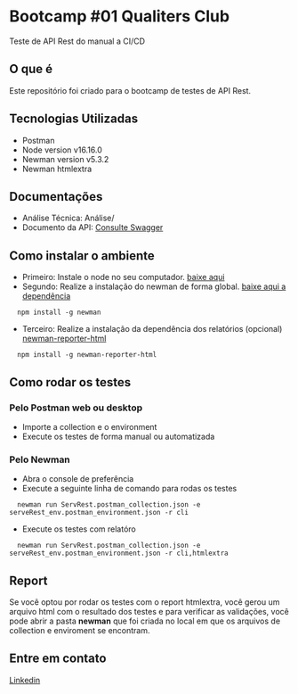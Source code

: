 # Bootcamp #01 Qualiters Club 
Teste de API Rest do manual a CI/CD 

## O que é 
Este repositório foi criado para o bootcamp de testes de API Rest. 

## Tecnologias Utilizadas
- Postman
- Node version v16.16.0
- Newman version v5.3.2
- Newman htmlextra

## Documentações
- Análise Técnica: Análise/ 
- Documento da API: [Consulte Swagger](https://serverest.dev/)

## Como instalar o ambiente
- Primeiro: Instale o node no seu computador. [baixe aqui](https://nodejs.org/en)
- Segundo: Realize a instalação do newman de forma global. [baixe aqui a dependência](https://www.npmjs.com/package/newman)
````
  npm install -g newman 
````
- Terceiro: Realize a instalação da dependência dos relatórios (opcional) [newman-reporter-html](https://www.npmjs.com/package/newman-reporter-html)
````
  npm install -g newman-reporter-html
````
## Como rodar os testes

### Pelo Postman web ou desktop
- Importe a collection e o environment
- Execute os testes de forma manual ou automatizada
  
### Pelo Newman
- Abra o console de preferência
- Execute a seguinte linha de comando para rodas os testes
````
  newman run ServRest.postman_collection.json -e serveRest_env.postman_environment.json -r cli
````
- Execute os testes com relatóro 
````
  newman run ServRest.postman_collection.json -e serveRest_env.postman_environment.json -r cli,htmlextra
````

## Report

Se você optou por rodar os testes com o report htmlextra, você gerou um arquivo html com o resultado dos testes e para verificar as validações, você pode abrir a pasta **newman** que foi criada no local em que os arquivos de collection e enviroment se encontram.

## Entre em contato
[Linkedin](https://www.linkedin.com/in/marilliadantas/)
